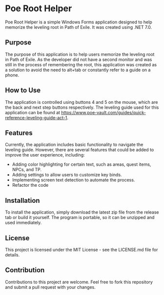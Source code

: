 # Poe Root Helper

Poe Root Helper is a simple Windows Forms application designed to help memorize the leveling root in Path of Exile. It was created using .NET 7.0.

## Purpose

The purpose of this application is to help users memorize the leveling root in Path of Exile. As the developer did not have a second monitor and was still in the process of remembering the root, this application was created as a solution to avoid the need to alt+tab or constantly refer to a guide on a phone.

## How to Use

The application is controlled using buttons 4 and 5 on the mouse, which are the back and next step buttons respectively. The leveling guide used for this application can be found at https://www.poe-vault.com/guides/quick-reference-leveling-guide-act-1.

## Features

Currently, the application includes basic functionality to navigate the leveling guide. However, there are several features that could be added to improve the user experience, including:

- Adding color highlighting for certain text, such as areas, quest items, NPCs, and TP.
- Adding settings to allow users to customize key binds.
- Implementing screen text detection to automate the process.
- Refactor the code

## Installation

To install the application, simply download the latest zip file from the release tab or build it yourself. The program is portable, so it can be unzipped and used immediately.

## License

This project is licensed under the MIT License - see the LICENSE.md file for details.

## Contribution

Contributions to this project are welcome. Feel free to fork this repository and submit a pull request with your changes.
